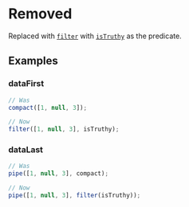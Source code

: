 # Removed

Replaced with [`filter`](/docs/#filter) with [`isTruthy`](/docs/#isTruthy) as
the predicate.

## Examples

### dataFirst

```ts
// Was
compact([1, null, 3]);

// Now
filter([1, null, 3], isTruthy);
```

### dataLast

```ts
// Was
pipe([1, null, 3], compact);

// Now
pipe([1, null, 3], filter(isTruthy));
```
